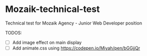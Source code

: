 # Mozaik-technical-test
Technical test for Mozaik Agency - Junior Web Developer position

TODOS:

- [ ] Add image effect on main display
- [ ] Add animate.css using https://codepen.io/Miyah/pen/bGGjjQr
